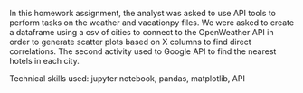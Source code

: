 In this homework assignment, the analyst was asked to use API tools to perform tasks on the weather and vacationpy files. We were asked to create a dataframe using a csv of cities to connect to the OpenWeather API in order to generate scatter plots based on X columns to find direct correlations. The second activity used to Google API to find the nearest hotels in each city. 

Technical skills used: jupyter notebook, pandas, matplotlib, API
